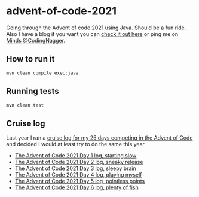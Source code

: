 # advent-of-code-2021

Going through the Advent of code 2021 using Java. Should be a fun ride. Also I have a blog if you want you can [check it out here](https://www.codingnagger.com/) or ping me on [Minds @CodingNagger](https://minds.com/CodingNagger).

## How to run it

```
mvn clean compile exec:java
```

## Running tests

```
mvn clean test
```

## Cruise log

Last year I ran a [cruise log for my 25 days competing in the Advent of Code](https://www.codingnagger.com/tag/advent-of-code-2020/) and decided I would at least try to do the same this year.

- [The Advent of Code 2021 Day 1 log, starting slow](https://www.codingnagger.com/2021/12/01/the-advent-of-code-2021-day-1-log-starting-slow/)
- [The Advent of Code 2021 Day 2 log, sneaky release](https://www.codingnagger.com/2021/12/02/the-advent-of-code-2021-day-2-log-sneaky-release/)
- [The Advent of Code 2021 Day 3 log, sleepy brain](https://www.codingnagger.com/2021/12/03/the-advent-of-code-2021-day-3-log-sleepy-brain/)
- [The Advent of Code 2021 Day 4 log, playing myself](https://www.codingnagger.com/2021/12/04/the-advent-of-code-2021-day-4-log-playing-myself/)
- [The Advent of Code 2021 Day 5 log, pointless points](https://www.codingnagger.com/2021/12/05/the-advent-of-code-2021-day-5-log-pointless-points/)
- [The Advent of Code 2021 Day 6 log, plenty of fish](https://www.codingnagger.com/2021/12/06/the-advent-of-code-2021-day-6-log-plenty-of-fish/)